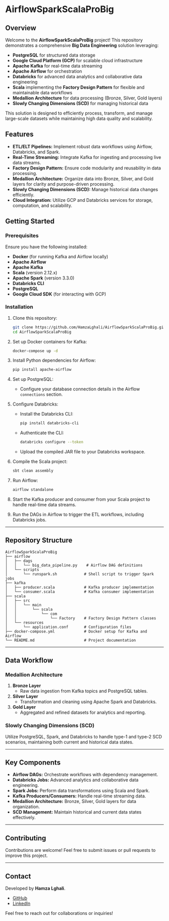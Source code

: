 # AirflowSparkScalaProBig

## Overview
Welcome to the **AirflowSparkScalaProBig** project! This repository demonstrates a comprehensive **Big Data Engineering** solution leveraging:

- **PostgreSQL** for structured data storage
- **Google Cloud Platform (GCP)** for scalable cloud infrastructure
- **Apache Kafka** for real-time data streaming
- **Apache Airflow** for orchestration
- **Databricks** for advanced data analytics and collaborative data engineering
- **Scala** implementing the **Factory Design Pattern** for flexible and maintainable data workflows
- **Medallion Architecture** for data processing (Bronze, Silver, Gold layers)
- **Slowly Changing Dimensions (SCD)** for managing historical data

This solution is designed to efficiently process, transform, and manage large-scale datasets while maintaining high data quality and scalability.

## Features
- **ETL/ELT Pipelines:** Implement robust data workflows using Airflow, Databricks, and Spark.
- **Real-Time Streaming:** Integrate Kafka for ingesting and processing live data streams.
- **Factory Design Pattern:** Ensure code modularity and reusability in data processing.
- **Medallion Architecture:** Organize data into Bronze, Silver, and Gold layers for clarity and purpose-driven processing.
- **Slowly Changing Dimensions (SCD):** Manage historical data changes efficiently.
- **Cloud Integration:** Utilize GCP and Databricks services for storage, computation, and scalability.


## Getting Started

### Prerequisites
Ensure you have the following installed:

- **Docker** (for running Kafka and Airflow locally)
- **Apache Airflow**
- **Apache Kafka**
- **Scala** (version 2.12.x)
- **Apache Spark** (version 3.3.0)
- **Databricks CLI**
- **PostgreSQL**
- **Google Cloud SDK** (for interacting with GCP)

### Installation

1. Clone this repository:
   ```bash
   git clone https://github.com/HamzaLghali/AirflowSparkScalaProBig.git
   cd AirflowSparkScalaProBig
   ```

2. Set up Docker containers for Kafka:
   ```bash
   docker-compose up -d
   ```

3. Install Python dependencies for Airflow:
   ```bash
   pip install apache-airflow
   ```

4. Set up PostgreSQL:
   - Configure your database connection details in the Airflow `connections` section.

5. Configure Databricks:
   - Install the Databricks CLI:
     ```bash
     pip install databricks-cli
     ```
   - Authenticate the CLI:
     ```bash
     databricks configure --token
     ```
   - Upload the compiled JAR file to your Databricks workspace.

6. Compile the Scala project:
   ```bash
   sbt clean assembly
   ```

7. Run Airflow:
   ```bash
   airflow standalone
   ```

8. Start the Kafka producer and consumer from your Scala project to handle real-time data streams.

9. Run the DAGs in Airflow to trigger the ETL workflows, including Databricks jobs.

---

## Repository Structure
```
AirflowSparkScalaProBig
├── airflow
│   ├── dags
│   │   └── big_data_pipeline.py    # Airflow DAG definitions
│   └── scripts
│       └── runspark.sh            # Shell script to trigger Spark jobs
├── kafka
│   ├── producer.scala             # Kafka producer implementation
│   └── consumer.scala             # Kafka consumer implementation
├── scala
│   ├── src
│   │   └── main
│   │       └── scala
│   │           └── com
│   │               └── Factory    # Factory Design Pattern classes
│   └── resources
│       └── application.conf       # Configuration files
├── docker-compose.yml             # Docker setup for Kafka and Airflow
└── README.md                      # Project documentation
```

---

## Data Workflow
### Medallion Architecture
1. **Bronze Layer**
   - Raw data ingestion from Kafka topics and PostgreSQL tables.
2. **Silver Layer**
   - Transformation and cleaning using Apache Spark and Databricks.
3. **Gold Layer**
   - Aggregated and refined datasets for analytics and reporting.

### Slowly Changing Dimensions (SCD)
Utilize PostgreSQL, Spark, and Databricks to handle type-1 and type-2 SCD scenarios, maintaining both current and historical data states.

---

## Key Components

- **Airflow DAGs:** Orchestrate workflows with dependency management.
- **Databricks Jobs:** Advanced analytics and collaborative data engineering.
- **Spark Jobs:** Perform data transformations using Scala and Spark.
- **Kafka Producers/Consumers:** Handle real-time streaming data.
- **Medallion Architecture:** Bronze, Silver, Gold layers for data organization.
- **SCD Management:** Maintain historical and current data states effectively.

---

## Contributing
Contributions are welcome! Feel free to submit issues or pull requests to improve this project.

---

## Contact
Developed by **Hamza Lghali**. 
- [GitHub](https://github.com/HamzaLghali)
- [LinkedIn](https://linkedin.com/in/hamza-lghali)

Feel free to reach out for collaborations or inquiries!

